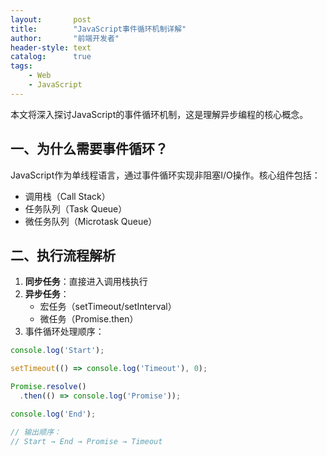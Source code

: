 ```yaml
---
layout:       post
title:        "JavaScript事件循环机制详解"
author:       "前端开发者"
header-style: text
catalog:      true
tags:
    - Web
    - JavaScript
---
```


本文将深入探讨JavaScript的事件循环机制，这是理解异步编程的核心概念。

## 一、为什么需要事件循环？
JavaScript作为单线程语言，通过事件循环实现非阻塞I/O操作。核心组件包括：
- 调用栈（Call Stack）
- 任务队列（Task Queue）
- 微任务队列（Microtask Queue）

## 二、执行流程解析
1. **同步任务**：直接进入调用栈执行
2. **异步任务**：
   - 宏任务（setTimeout/setInterval）
   - 微任务（Promise.then）
3. 事件循环处理顺序：
```javascript
console.log('Start');

setTimeout(() => console.log('Timeout'), 0);

Promise.resolve()
  .then(() => console.log('Promise'));

console.log('End');

// 输出顺序：
// Start → End → Promise → Timeout
